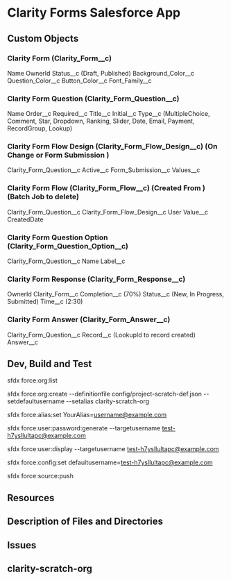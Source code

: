 # Clarity Forms Salesforce App

## Custom Objects

### Clarity Form (Clarity_Form__c)

Name
OwnerId
Status__c (Draft, Published)
Background_Color__c
Question_Color__c
Button_Color__c
Font_Family__c

### Clarity Form Question (Clarity_Form_Question__c)

Name
Order__c
Required__c
Title__c
Initial__c 
Type__c (MultipleChoice, Comment, Star, Dropdown, Ranking, Slider, Date, Email, Payment, RecordGroup, Lookup)

### Clarity Form Flow Design (Clarity_Form_Flow_Design__c) (On Change or Form Submission )

Clarity_Form_Question__c
Active__c 
Form_Submission__c 
Values__c 

### Clarity Form Flow (Clarity_Form_Flow__c) (Created From ) (Batch Job to delete)

Clarity_Form_Question__c
Clarity_Form_Flow_Design__c
User
Value__c 
CreatedDate

### Clarity Form Question Option (Clarity_Form_Question_Option__c)

Clarity_Form_Question__c
Name
Label__c

### Clarity Form Response (Clarity_Form_Response__c)

OwnerId
Clarity_Form__c
Completion__c (70%)
Status__c (New, In Progress, Submitted)
Time__c (2:30)

### Clarity Form Answer (Clarity_Form_Answer__c)

Clarity_Form_Question__c
Record__c (LookupId to record created)
Answer__c 

## Dev, Build and Test
sfdx force:org:list

sfdx force:org:create --definitionfile config/project-scratch-def.json --setdefaultusername --setalias clarity-scratch-org

sfdx force:alias:set YourAlias=username@example.com

sfdx force:user:password:generate --targetusername test-h7ysllultapc@example.com

sfdx force:user:display --targetusername test-h7ysllultapc@example.com

sfdx force:config:set defaultusername=test-h7ysllultapc@example.com

sfdx force:source:push

## Resources


## Description of Files and Directories


## Issues


## clarity-scratch-org 


